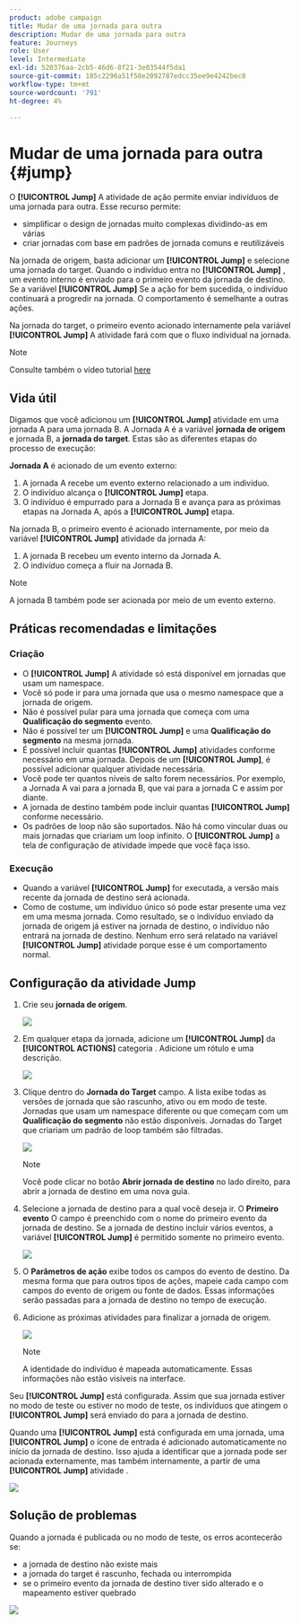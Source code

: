 ```yaml
---
product: adobe campaign
title: Mudar de uma jornada para outra
description: Mudar de uma jornada para outra
feature: Journeys
role: User
level: Intermediate
exl-id: 520376aa-2cb5-46d6-8f21-3e03544f5da1
source-git-commit: 185c2296a51f58e2092787edcc35ee9e4242bec8
workflow-type: tm+mt
source-wordcount: '791'
ht-degree: 4%

---
```


# Mudar de uma jornada para outra {#jump}

O **[!UICONTROL Jump]** A atividade de ação permite enviar indivíduos de uma jornada para outra. Esse recurso permite:

* simplificar o design de jornadas muito complexas dividindo-as em várias
* criar jornadas com base em padrões de jornada comuns e reutilizáveis

Na jornada de origem, basta adicionar um **[!UICONTROL Jump]** e selecione uma jornada do target. Quando o indivíduo entra no **[!UICONTROL Jump]** , um evento interno é enviado para o primeiro evento da jornada de destino. Se a variável **[!UICONTROL Jump]** Se a ação for bem sucedida, o indivíduo continuará a progredir na jornada. O comportamento é semelhante a outras ações.

Na jornada do target, o primeiro evento acionado internamente pela variável **[!UICONTROL Jump]** A atividade fará com que o fluxo individual na jornada.

>[!NOTE]
>
>Consulte também o vídeo tutorial [here](https://experienceleague.adobe.com/docs/journey-orchestration-learn/tutorials/building-a-journey/jumping-to-another-journey.html?lang=pt-BR)

## Vida útil

Digamos que você adicionou um **[!UICONTROL Jump]** atividade em uma jornada A para uma jornada B. A Jornada A é a variável **jornada de origem** e jornada B, a **jornada do target**.
Estas são as diferentes etapas do processo de execução:

**Jornada A** é acionado de um evento externo:

1. A jornada A recebe um evento externo relacionado a um indivíduo.
1. O indivíduo alcança o **[!UICONTROL Jump]** etapa.
1. O indivíduo é empurrado para a Jornada B e avança para as próximas etapas na Jornada A, após a **[!UICONTROL Jump]** etapa.

Na jornada B, o primeiro evento é acionado internamente, por meio da variável **[!UICONTROL Jump]** atividade da jornada A:

1. A jornada B recebeu um evento interno da Jornada A.
1. O indivíduo começa a fluir na Jornada B.

>[!NOTE]
>
>A jornada B também pode ser acionada por meio de um evento externo.

## Práticas recomendadas e limitações

### Criação

* O **[!UICONTROL Jump]** A atividade só está disponível em jornadas que usam um namespace.
* Você só pode ir para uma jornada que usa o mesmo namespace que a jornada de origem.
* Não é possível pular para uma jornada que começa com uma **Qualificação do segmento** evento.
* Não é possível ter um **[!UICONTROL Jump]** e uma **Qualificação do segmento** na mesma jornada.
* É possível incluir quantas **[!UICONTROL Jump]** atividades conforme necessário em uma jornada. Depois de um **[!UICONTROL Jump]**, é possível adicionar qualquer atividade necessária.
* Você pode ter quantos níveis de salto forem necessários. Por exemplo, a Jornada A vai para a jornada B, que vai para a jornada C e assim por diante.
* A jornada de destino também pode incluir quantas **[!UICONTROL Jump]** conforme necessário.
* Os padrões de loop não são suportados. Não há como vincular duas ou mais jornadas que criariam um loop infinito. O **[!UICONTROL Jump]** a tela de configuração de atividade impede que você faça isso.

### Execução

* Quando a variável **[!UICONTROL Jump]** for executada, a versão mais recente da jornada de destino será acionada.
* Como de costume, um indivíduo único só pode estar presente uma vez em uma mesma jornada. Como resultado, se o indivíduo enviado da jornada de origem já estiver na jornada de destino, o indivíduo não entrará na jornada de destino. Nenhum erro será relatado na variável **[!UICONTROL Jump]** atividade porque esse é um comportamento normal.

## Configuração da atividade Jump

1. Crie seu **jornada de origem**.

   ![](../assets/jump1.png)

1. Em qualquer etapa da jornada, adicione um **[!UICONTROL Jump]** da **[!UICONTROL ACTIONS]** categoria . Adicione um rótulo e uma descrição.

   ![](../assets/jump2.png)

1. Clique dentro do **Jornada do Target** campo.
A lista exibe todas as versões de jornada que são rascunho, ativo ou em modo de teste. Jornadas que usam um namespace diferente ou que começam com um **Qualificação do segmento** não estão disponíveis. Jornadas do Target que criariam um padrão de loop também são filtradas.

   ![](../assets/jump3.png)

   >[!NOTE]
   >
   >Você pode clicar no botão **Abrir jornada de destino** no lado direito, para abrir a jornada de destino em uma nova guia.

1. Selecione a jornada de destino para a qual você deseja ir.
O **Primeiro evento** O campo é preenchido com o nome do primeiro evento da jornada de destino. Se a jornada de destino incluir vários eventos, a variável **[!UICONTROL Jump]** é permitido somente no primeiro evento.

   ![](../assets/jump4.png)

1. O **Parâmetros de ação** exibe todos os campos do evento de destino. Da mesma forma que para outros tipos de ações, mapeie cada campo com campos do evento de origem ou fonte de dados. Essas informações serão passadas para a jornada de destino no tempo de execução.
1. Adicione as próximas atividades para finalizar a jornada de origem.

   ![](../assets/jump5.png)


   >[!NOTE]
   >
   >A identidade do indivíduo é mapeada automaticamente. Essas informações não estão visíveis na interface.

Seu **[!UICONTROL Jump]** está configurada. Assim que sua jornada estiver no modo de teste ou estiver no modo de teste, os indivíduos que atingem o **[!UICONTROL Jump]** será enviado do para a jornada de destino.

Quando uma **[!UICONTROL Jump]** está configurada em uma jornada, uma **[!UICONTROL Jump]** o ícone de entrada é adicionado automaticamente no início da jornada de destino. Isso ajuda a identificar que a jornada pode ser acionada externamente, mas também internamente, a partir de uma **[!UICONTROL Jump]** atividade .

![](../assets/jump7.png)

## Solução de problemas

Quando a jornada é publicada ou no modo de teste, os erros acontecerão se:
* a jornada de destino não existe mais
* a jornada do target é rascunho, fechada ou interrompida
* se o primeiro evento da jornada de destino tiver sido alterado e o mapeamento estiver quebrado

![](../assets/jump6.png)
